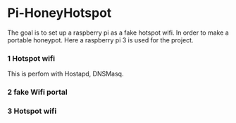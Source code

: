 # Pi-HoneyHotspot
The goal is to set up a raspberry pi as a fake hotspot wifi. In order to make a portable honeypot.
Here a raspberry pi 3 is used for the project.

### 1 Hotspot wifi
This is perfom with Hostapd, DNSMasq.

### 2 fake Wifi portal


### 3 Hotspot wifi
